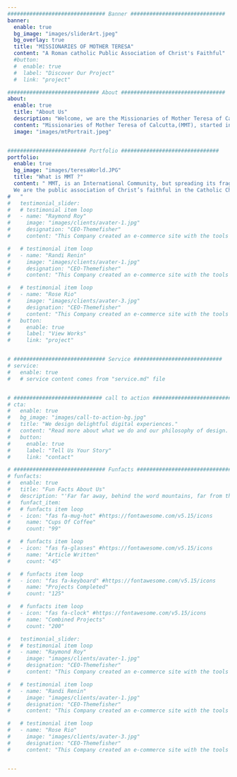 ```yaml
---
############################### Banner ##############################
banner:
  enable: true
  bg_image: "images/sliderArt.jpeg"
  bg_overlay: true
  title: "MISSIONARIES OF MOTHER TERESA"
  content: "A Roman catholic Public Association of Christ's Faithful"
  #button:
  #  enable: true
  #  label: "Discover Our Project"
  #  link: "project"

############################# About #################################
about:
  enable: true
  title: "About Us"
  description: "Welcome, we are the Missionaries of Mother Teresa of Calcutta, Messengers of God’s Love and Ministers of the Sick, Poor and the Prisoners. we hope you’d find our updates and newsletters very useful."
  content: "Missionaries of Mother Teresa of Calcutta,(MMT), started in Nigeria, known as The Messenger’s of God’s Love (Vox Caritas), we are Roman Catholic Public Association of the Christ’s Faithful  founded exclusively to help the poorest among the poor and serve their needs. We are following the foot steps and spirituality of Saint Teresa of Calcutta. We are the community of Priests, Brothers and Lay associates in the family of Missionaries of Mother Teresa (MMT) living as in “one indivisible brotherhood”, called by our Lord Jesus to devote ourselves especially to prayer, penance and wholehearted free service to the poorest of the poor, and more especially taking Jesus in the Holy Eucharist to the prisoners, staying with them, playing, praying with them and celebrating Holy Mass everyday with them as well as sharing in their pains, sorrows, and sufferings; founded by Very Rev. Nandi Jude Felix Chetachukwu MMT from Nigeria, in September 5, 2003 on the feast day of Saint Mother Teresa. Through the help of the Holy Spirit, it was approved and erected as a Public Association of Christ’s Faithful in the year 2017 by Most Rev Dr. Tadeuz Wojda S.A.C, Archbishop of Bialystok. The MMT is under the leadership of  Very Rev Fr. Dr.  Prof. Anthony Onyecho (Arch-Diocese of Owerri) the Director General. Along with his assistants on the General Council. They oversee the Delegations that constitute the Congregation."
  image: "images/mtPortrait.jpeg"


######################### Portfolio ###############################
portfolio:
  enable: true
  bg_image: "images/teresaWorld.JPG"
  title: "What is MMT ?"
  content: " MMT, is an International Community, but spreading its fragrance like a beautiful Flowers to other most needful locations around the Universe. God in His divine wisdom and Love rooted nature therefore, choose to run His divine plans through the person of Rev. Nandi Jude Felix Chetachukwu MMT, a vessel possessing God’s heart for things of God, and towards others, especially his love for those who carry the grace of vocation to Priesthood, for Christ Sake and for the sake of the Gospel of Christ Jesus. So that Jesus Christ may be heard of in the world. Especially among the poorest of the poor, Sick brothers and Sisters, the needy and the youths. And this is the Spirit, and the Apostolate of Missionaries of Mother Teresa of Calcutta. <br>
  We are the public association of Christ’s faithful in the Catholic Church. (CC. 298-329). We come together in communities of priests and Brothers, united to God by the Evangelical councils.
#   "
#   testimonial_slider:
#   # testimonial item loop
#   - name: "Raymond Roy"
#     image: "images/clients/avater-1.jpg"
#     designation: "CEO-Themefisher"
#     content: "This Company created an e-commerce site with the tools to make our business a success, with innovative ideas we feel that our site has unique elements that make us stand out from the crowd."

#   # testimonial item loop
#   - name: "Randi Renin"
#     image: "images/clients/avater-1.jpg"
#     designation: "CEO-Themefisher"
#     content: "This Company created an e-commerce site with the tools to make our business a success, with innovative ideas we feel that our site has unique elements that make us stand out from the crowd."

#   # testimonial item loop
#   - name: "Rose Rio"
#     image: "images/clients/avater-3.jpg"
#     designation: "CEO-Themefisher"
#     content: "This Company created an e-commerce site with the tools to make our business a success, with innovative ideas we feel that our site has unique elements that make us stand out from the crowd."
#   button:
#     enable: true
#     label: "View Works"
#     link: "project"


# ############################# Service ############################
# service:
#   enable: true
#   # service content comes from "service.md" file


# ############################ call to action ###########################
# cta:
#   enable: true
#   bg_image: "images/call-to-action-bg.jpg"
#   title: "We design delightful digital experiences."
#   content: "Read more about what we do and our philosophy of design. Judge for yourself The work and results <br> we’ve achieved for other clients, and meet our highly experienced Team who just love to design."
#   button:
#     enable: true
#     label: "Tell Us Your Story"
#     link: "contact"

# ############################# Funfacts ###############################
# funfacts:
#   enable: true
#   title: "Fun Facts About Us"
#   description: "'Far far away, behind the word mountains, far from the countries Vokalia and Consonantia, <br> there live the blind texts. Separated they live in Bookmarksgrove right at the coast of the Semantics'"
#   funfact_item:
#   # funfacts item loop
#   - icon: "fas fa-mug-hot" #https://fontawesome.com/v5.15/icons
#     name: "Cups Of Coffee"
#     count: "99"

#   # funfacts item loop
#   - icon: "fas fa-glasses" #https://fontawesome.com/v5.15/icons
#     name: "Article Written"
#     count: "45"

#   # funfacts item loop
#   - icon: "fas fa-keyboard" #https://fontawesome.com/v5.15/icons
#     name: "Projects Completed"
#     count: "125"

#   # funfacts item loop
#   - icon: "fas fa-clock" #https://fontawesome.com/v5.15/icons
#     name: "Combined Projects"
#     count: "200"

#   testimonial_slider:
#   # testimonial item loop
#   - name: "Raymond Roy"
#     image: "images/clients/avater-1.jpg"
#     designation: "CEO-Themefisher"
#     content: "This Company created an e-commerce site with the tools to make our business a success, with innovative ideas we feel that our site has unique elements that make us stand out from the crowd."

#   # testimonial item loop
#   - name: "Randi Renin"
#     image: "images/clients/avater-1.jpg"
#     designation: "CEO-Themefisher"
#     content: "This Company created an e-commerce site with the tools to make our business a success, with innovative ideas we feel that our site has unique elements that make us stand out from the crowd."

#   # testimonial item loop
#   - name: "Rose Rio"
#     image: "images/clients/avater-3.jpg"
#     designation: "CEO-Themefisher"
#     content: "This Company created an e-commerce site with the tools to make our business a success, with innovative ideas we feel that our site has unique elements that make us stand out from the crowd."


---
```

